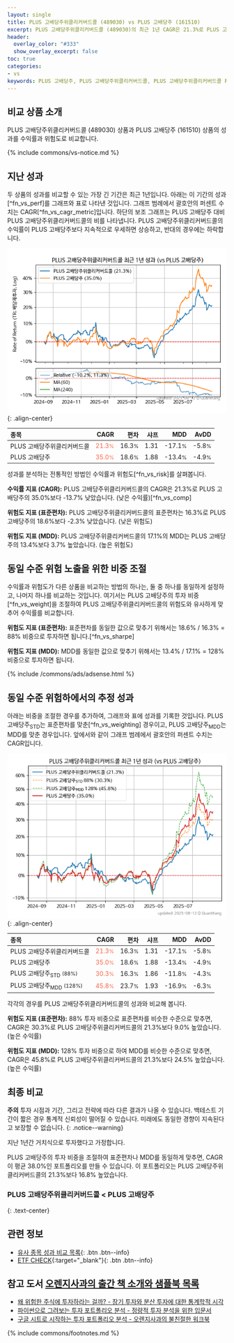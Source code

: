 ```yaml
---
layout: single
title: PLUS 고배당주위클리커버드콜 (489030) vs PLUS 고배당주 (161510)
excerpt: PLUS 고배당주위클리커버드콜 (489030)의 최근 1년 CAGR은 21.3%로 PLUS 고배당주 (161510)의 35.0%보다 -13.7% 낮았습니다.
header:
  overlay_color: "#333"
  show_overlay_excerpt: false
toc: true
categories:
- vs
keywords: PLUS 고배당주, PLUS 고배당주위클리커버드콜, PLUS 고배당주위클리커버드콜 PLUS 고배당주 비교, 489030, 161510, 489030 489030 비교
---
```


## 비교 상품 소개


PLUS 고배당주위클리커버드콜 (489030) 상품과 PLUS 고배당주 (161510) 상품의 성과를 수익률과 위험도로 비교합니다.





{% include commons/vs-notice.md %}

## 지난 성과

두 상품의 성과를 비교할 수 있는 가장 긴 기간은 최근 1년입니다. 아래는 이 기간의 성과[^fn_vs_perf]를 그래프와 표로 나타낸 것입니다.
그래프 범례에서 괄호안의 퍼센트 수치는 CAGR[^fn_vs_cagr_metric]입니다.
하단의 보조 그래프는 PLUS 고배당주 대비 PLUS 고배당주위클리커버드콜의 비를 나타냅니다.
PLUS 고배당주위클리커버드콜의 수익률이 PLUS 고배당주보다 지속적으로 우세하면 상승하고, 반대의 경우에는 하락합니다.

![PLUS 고배당주위클리커버드콜](/vs/images/489030-vs-161510_dual.png){: .align-center}

| **종목** | **CAGR** | **편차** | **샤프** | **MDD** | **AvDD** |
| :------------ | ------: | -----------: | -------: | ------: | -------: |
| PLUS 고배당주위클리커버드콜 | <span style="color: tomato">21.3<small>%</small></span> | 16.3<small>%</small> | 1.31 | -17.1<small>%</small> | -5.8<small>%</small> |
| PLUS 고배당주 | <span style="color: tomato">35.0<small>%</small></span> | 18.6<small>%</small> | 1.88 | -13.4<small>%</small> | -4.9<small>%</small> |

<!-- more -->


성과를 분석하는 전통적인 방법인 수익률과 위험도[^fn_vs_risk]를 살펴봅니다.

**수익률 지표 (CAGR):** PLUS 고배당주위클리커버드콜의 CAGR은 21.3%로 PLUS 고배당주의 35.0%보다 -13.7% 낮았습니다. (낮은 수익률)[^fn_vs_comp]

**위험도 지표 (표준편차):** PLUS 고배당주위클리커버드콜의 표준편차는 16.3%로 PLUS 고배당주의 18.6%보다 -2.3% 낮았습니다. (낮은 위험도)

**위험도 지표 (MDD):** PLUS 고배당주위클리커버드콜의 17.1%의 MDD는 PLUS 고배당주의 13.4%보다 3.7% 높았습니다. (높은 위험도)



## 동일 수준 위험 노출을 위한 비중 조절

수익률과 위험도가 다른 상품을 비교하는 방법의 하나는, 둘 중 하나를 동일하게 설정하고, 나머지 하나를 비교하는 것입니다.
여기서는 PLUS 고배당주의 투자 비중[^fn_vs_weight]을 조절하여 PLUS 고배당주위클리커버드콜의 위험도와 유사하게 맞추어 수익률를 비교합니다.

**위험도 지표 (표준편차):** 표준편차를 동일한 값으로 맞추기 위해서는 18.6% / 16.3% = 88% 비중으로 투자하면 됩니다.[^fn_vs_sharpe]

**위험도 지표 (MDD):** MDD를 동일한 값으로 맞추기 위해서는 13.4% / 17.1% = 128% 비중으로 투자하면 됩니다.


{% include /commons/ads/adsense.html %}



## 동일 수준 위험하에서의 추정 성과

아래는 비중을 조절한 경우를 추가하여, 그래프와 표에 성과를 기록한 것입니다.
PLUS 고배당주<sub>STD</sub>는 표준편차를 맞춘[^fn_vs_weighting] 경우이고, PLUS 고배당주<sub>MDD</sub>는 MDD를 맞춘 경우입니다.
앞에서와 같이 그래프 범례에서 괄호안의 퍼센트 수치는 CAGR입니다.


![PLUS 고배당주위클리커버드콜](/vs/images/489030-vs-161510.png){: .align-center}



| **종목** | **CAGR** | **편차** | **샤프** | **MDD** | **AvDD** |
| :------------ | ------: | -----------: | -------: | ------: | -------: |
| PLUS 고배당주위클리커버드콜 | <span style="color: tomato">21.3<small>%</small></span> | 16.3<small>%</small> | 1.31 | -17.1<small>%</small> | -5.8<small>%</small> |
| PLUS 고배당주 | <span style="color: tomato">35.0<small>%</small></span> | 18.6<small>%</small> | 1.88 | -13.4<small>%</small> | -4.9<small>%</small> |
| PLUS 고배당주<sub>STD</sub> <small>(88%)</small> | <span style="color: tomato">30.3<small>%</small></span> | 16.3<small>%</small> | 1.86 | -11.8<small>%</small> | -4.3<small>%</small> |
| PLUS 고배당주<sub>MDD</sub> <small>(128%)</small> | <span style="color: tomato">45.8<small>%</small></span> | 23.7<small>%</small> | 1.93 | -16.9<small>%</small> | -6.3<small>%</small> |



각각의 경우를 PLUS 고배당주위클리커버드콜의 성과와 비교해 봅니다.

**위험도 지표 (표준편차):** 88% 투자 비중으로 표준편차를 비슷한 수준으로 맞추면, CAGR은 30.3%로 PLUS 고배당주위클리커버드콜의 21.3%보다 9.0% 높았습니다. (높은 수익률)

**위험도 지표 (MDD):** 128% 투자 비중으로 하여 MDD를 비슷한 수준으로 맞추면, CAGR은 45.8%로 PLUS 고배당주위클리커버드콜의 21.3%보다 24.5% 높았습니다. (높은 수익률)




## 최종 비교

**주의** 투자 시점과 기간, 그리고 전략에 따라 다른 결과가 나올 수 있습니다. 백테스트 기간이 짧은 경우 통계적 신뢰성이 떨어질 수 있습니다. 미래에도 동일한 경향이 지속된다고 보장할 수 없습니다.
{: .notice--warning}

지난 1년간 거치식으로 투자했다고 가정합니다.

PLUS 고배당주의 투자 비중을 조절하여 표준편차나 MDD를 동일하게 맞추면, CAGR이 평균 38.0%인 포트폴리오를 만들 수 있습니다.
이 포트폴리오는 PLUS 고배당주위클리커버드콜의 21.3%보다 16.8% 높았습니다.

### PLUS 고배당주위클리커버드콜 &lt; PLUS 고배당주
{: .text-center}


## 관련 정보

- [유사 종목 성과 비교 목록](/vs/){: .btn .btn--info}
- [ETF CHECK](https://www.etfcheck.co.kr/mobile/etpitem/161510/compare?compCode%5B%5D=489030){:target="_blank"}{: .btn .btn--info}


## 참고 도서 [오렌지사과의 출간 책 소개와 샘플북 목록](https://kongdori.tistory.com/691)

- [왜 위험한 주식에 투자하라는 걸까? - 장기 투자와 분산 투자에 대한 통계학적 시각](https://kongdori.tistory.com/421)
- [파이썬으로 그려보는 투자 포트폴리오 분석  - 정량적 투자 분석을 위한 입문서](https://kongdori.tistory.com/643)
- [구글 시트로 시작하는 투자 포트폴리오 분석 - 오렌지사과의 불친절한 워크북](https://kongdori.tistory.com/449)

{% include commons/footnotes.md %}